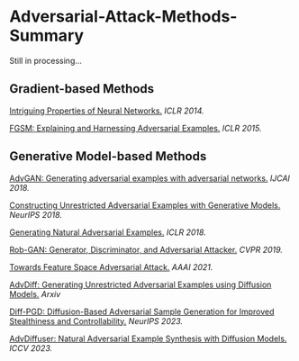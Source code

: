 # Adversarial-Attack-Methods-Summary

Still in processing...

## **Gradient-based Methods**
[Intriguing Properties of Neural Networks.](Gradient-based/Intriguing-properties-of-neural-networks.md) *ICLR 2014.*

[FGSM: Explaining and Harnessing Adversarial Examples.](Gradient-based/FGSM.md) *ICLR 2015.*

## **Generative Model-based Methods**
[AdvGAN: Generating adversarial examples with adversarial networks.](GenerativeModel-based/AdvGAN.md) *IJCAI 2018.*

[Constructing Unrestricted Adversarial Examples with Generative Models.](GenerativeModel-based/Constructing-Unrestricted-Adversarial-Examples-with-Generative-Models.md) *NeurIPS 2018.*

[Generating Natural Adversarial Examples.](GenerativeModel-based/Generating-Natural-Adversarial-Examples.md) *ICLR 2018.*

[Rob-GAN: Generator, Discriminator, and Adversarial Attacker.](GenerativeModel-based/Rob-GAN.md) *CVPR 2019.*

[Towards Feature Space Adversarial Attack.](GenerativeModel-based/Towards-Feature-Space-Adversarial-Attack.md) *AAAI 2021.*

[AdvDiff: Generating Unrestricted Adversarial Examples using Diffusion Models.](GenerativeModel-based/AdvDiff.md) *Arxiv*

[Diff-PGD: Diffusion-Based Adversarial Sample Generation for Improved Stealthiness and Controllability.](GenerativeModel-based/Diff-PGD.md) *NeurIPS 2023.*

[AdvDiffuser: Natural Adversarial Example Synthesis with Diffusion Models.](GenerativeModel-based/AdvDiffuser.md) *ICCV 2023.*
